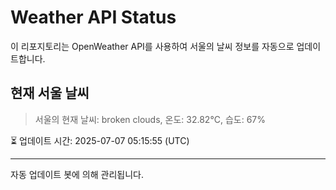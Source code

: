 
# Weather API Status

이 리포지토리는 OpenWeather API를 사용하여 서울의 날씨 정보를 자동으로 업데이트합니다.

## 현재 서울 날씨
> 서울의 현재 날씨: broken clouds, 온도: 32.82°C, 습도: 67%

⏳ 업데이트 시간: 2025-07-07 05:15:55 (UTC)

---
자동 업데이트 봇에 의해 관리됩니다.
